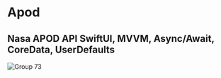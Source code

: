 # Apod

## Nasa APOD API   SwiftUI,  MVVM,  Async/Await,  CoreData,  UserDefaults

![Group 73](https://github.com/user-attachments/assets/845c0133-9180-4ca6-98b6-582ef76ba2ae)


